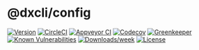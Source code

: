 @dxcli/config
=============

[![Version](https://img.shields.io/npm/v/@dxcli/config.svg)](https://npmjs.org/package/@dxcli/config)
[![CircleCI](https://circleci.com/gh/dxcli/config/tree/master.svg?style=svg)](https://circleci.com/gh/dxcli/config/tree/master)
[![Appveyor CI](https://ci.appveyor.com/api/projects/status/github/dxcli/config?branch=master&svg=true)](https://ci.appveyor.com/project/heroku/config/branch/master)
[![Codecov](https://codecov.io/gh/dxcli/config/branch/master/graph/badge.svg)](https://codecov.io/gh/dxcli/config)
[![Greenkeeper](https://badges.greenkeeper.io/dxcli/config.svg)](https://greenkeeper.io/)
[![Known Vulnerabilities](https://snyk.io/test/npm/@dxcli/config/badge.svg)](https://snyk.io/test/npm/@dxcli/config)
[![Downloads/week](https://img.shields.io/npm/dw/@dxcli/config.svg)](https://npmjs.org/package/@dxcli/config)
[![License](https://img.shields.io/npm/l/@dxcli/config.svg)](https://github.com/dxcli/config/blob/master/package.json)
